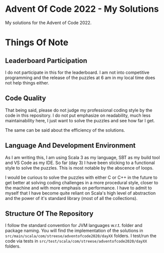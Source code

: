 # Advent Of Code 2022 - My Solutions

My solutions for the Advent of Code 2022.

# Things Of Note

## Leaderboard Participation

I do not participate in this for the leaderboard. I am not into competitive programming and the release of the puzzles at 6 am in my local time does not help things either.

## Code Quality

That being said, please do not judge my professional coding style by the code in this repository. I do not put emphasize on readability, much less maintainability here, I just want to solve the puzzles and see how far I get.

The same can be said about the efficiency of the solutions.

## Language And Development Environment

As I am writing this, I am using Scala 3 as my language, SBT as my build tool and VS Code as my IDE. So far (day 3) I have been sticking to a functional style to solve the puzzles. This is most notable by the abscence of loops.

I would be curious to solve the puzzles with either C or C++ in the future to get better at solving coding challenges in a more procedural style, closer to the machine and with more emphasis on performance. I have to admit to myself that I have become quite reliant on Scala's high level of abstraction and the power of it's standard library (most of all the collections).

## Structure Of The Repository

I follow the standard convention for JVM languages w.r.t. folder and package naming. You will find the implementation of the solutions in `src/main/scala/com/streese/adventofcode2020/dayXX` folders. I test/run the code via tests in `src/test/scala/com/streese/adventofcode2020/dayXX` folders.
